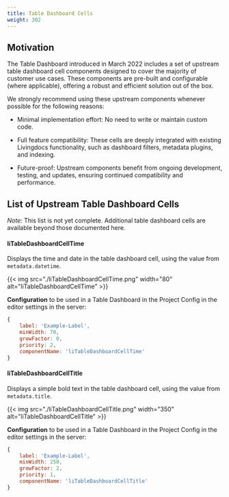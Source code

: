 ```yaml
---
title: Table Dashboard Cells
weight: 302
---
```


## Motivation

The Table Dashboard introduced in March 2022 includes a set of upstream table dashboard cell components designed to cover the majority of customer use cases. These components are pre-built and configurable (where applicable), offering a robust and efficient solution out of the box.

We strongly recommend using these upstream components whenever possible for the following reasons:

- Minimal implementation effort: No need to write or maintain custom code.

- Full feature compatibility: These cells are deeply integrated with existing Livingdocs functionality, such as dashboard filters, metadata plugins, and indexing.

- Future-proof: Upstream components benefit from ongoing development, testing, and updates, ensuring continued compatibility and performance.

## List of Upstream Table Dashboard Cells

_Note:_ This list is not yet complete. Additional table dashboard cells are available beyond those documented here.

#### liTableDashboardCellTime

Displays the time and date in the table dashboard cell, using the value from `metadata.datetime`.

{{< img src="./liTableDashboardCellTime.png" width="80" alt="liTableDashboardCellTime"  >}}

**Configuration** to be used in a Table Dashboard in the Project Config in the editor settings in the server:

```js
{
    label: 'Example-Label',
    minWidth: 70,
    growFactor: 0,
    priority: 2,
    componentName: 'liTableDashboardCellTime'
}
```

#### liTableDashboardCellTitle

Displays a simple bold text in the table dashboard cell, using the value from `metadata.title`.

{{< img src="./liTableDashboardCellTitle.png" width="350" alt="liTableDashboardCellTitle"  >}}

**Configuration** to be used in a Table Dashboard in the Project Config in the editor settings in the server:

```js
{
    label: 'Example-Label',
    minWidth: 250,
    growFactor: 2,
    priority: 1,
    componentName: 'liTableDashboardCellTitle'
}
```
